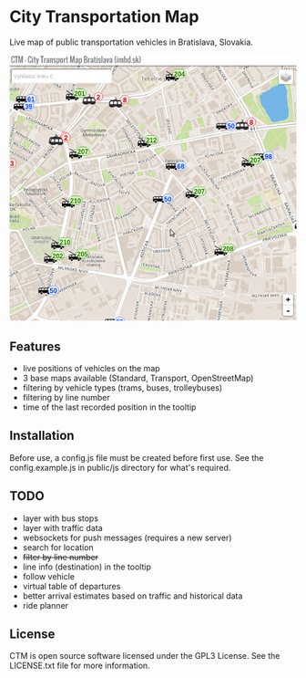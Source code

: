 # City Transportation Map

Live map of public transportation vehicles in Bratislava, Slovakia.

![Screenshot](screenshot.png?raw=true "Screenshot of the City Transportation Map")

## Features

* live positions of vehicles on the map
* 3 base maps available (Standard, Transport, OpenStreetMap)
* filtering by vehicle types (trams, buses, trolleybuses)
* filtering by line number
* time of the last recorded position in the tooltip

## Installation

Before use, a config.js file must be created before first use. See the config.example.js
in public/js directory for what's required.

## TODO

* layer with bus stops
* layer with traffic data
* websockets for push messages (requires a new server)
* search for location
* ~~filter by line number~~
* line info (destination) in the tooltip
* follow vehicle
* virtual table of departures
* better arrival estimates based on traffic and historical data
* ride planner

## License

CTM is open source software licensed under the GPL3 License. See the LICENSE.txt file for more information.
